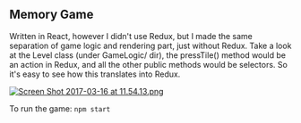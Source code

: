 ## Memory Game
Written in React, however I didn't use Redux, but I made the same separation of game logic and rendering part, just without Redux. Take a look at the Level class (under GameLogic/ dir), the pressTile() method would be an action in Redux, and all the other public methods would be selectors. So it's easy to see how this translates into Redux.

[![Screen Shot 2017-03-16 at 11.54.13.png](https://s15.postimg.org/hj8002i6z/Screen_Shot_2017_03_16_at_11_54_13.png)](https://postimg.org/image/biab2zvkn/)

To run the game: `npm start`
